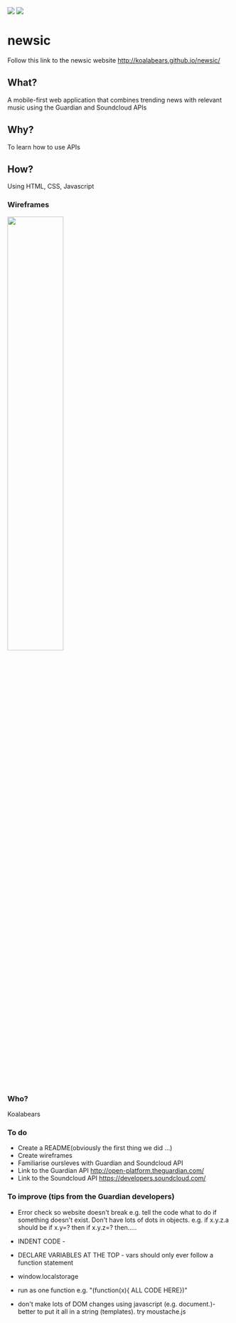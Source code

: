 <a href="https://codeclimate.com/github/koalabears/newsic"><img src="https://codeclimate.com/github/koalabears/newsic/badges/gpa.svg" /></a>
<a href="https://travis-ci.org/koalabears/newsic"><img src="https://travis-ci.org/koalabears/newsic.svg?branch=tempnew"/></a>
 
# newsic

Follow this link to the newsic website http://koalabears.github.io/newsic/

## **What?**  
A mobile-first web application that combines trending news with relevant music using the Guardian and Soundcloud APIs

## **Why?**  
To learn how to use APIs

## **How?**  
Using HTML, CSS, Javascript

### **Wireframes**

<img src = "https://files.gitter.im/foundersandcoders/koalabears/u6b3/WP_20150923_20_19_16_Pro.jpg" width=50%>

### **Who?**
Koalabears

### **To do**
- Create a README(obviously the first thing we did ...)
- Create wireframes
- Familiarise oursleves with Guardian and Soundcloud API
- Link to the Guardian API http://open-platform.theguardian.com/
- Link to the Soundcloud API https://developers.soundcloud.com/

### **To improve (tips from the Guardian developers)**
- Error check so website doesn't break e.g. tell the code what to do if something doesn't exist. Don't have lots of dots in objects. e.g. if x.y.z.a should be if x.y=? then if x.y.z=? then.....

- INDENT CODE -

- DECLARE VARIABLES AT THE TOP - vars should only ever follow a function statement

- window.localstorage

- run as one function e.g. "(function(x){ ALL CODE HERE})"

- don't make lots of DOM changes using javascript  (e.g. document.)- better to put it all in a string (templates). try moustache.js
